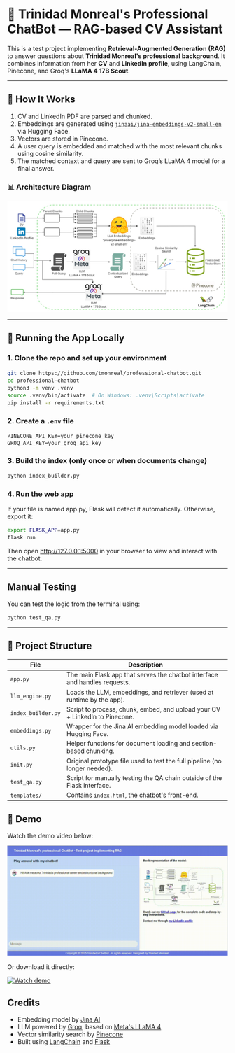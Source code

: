 # 💬 Trinidad Monreal's Professional ChatBot — RAG-based CV Assistant

This is a test project implementing **Retrieval-Augmented Generation (RAG)** to answer questions about **Trinidad Monreal's professional background**. It combines information from her **CV** and **LinkedIn profile**, using LangChain, Pinecone, and Groq's **LLaMA 4 17B Scout**.

---

## 🧠 How It Works

1. CV and LinkedIn PDF are parsed and chunked.
2. Embeddings are generated using [`jinaai/jina-embeddings-v2-small-en`](https://huggingface.co/jinaai/jina-embeddings-v2-small-en) via Hugging Face.
3. Vectors are stored in Pinecone.
4. A user query is embedded and matched with the most relevant chunks using cosine similarity.
5. The matched context and query are sent to Groq’s LLaMA 4 model for a final answer.

### 📊 Architecture Diagram

![RAG Diagram](static/diagram.jpg)

---

## 🚀 Running the App Locally

### 1. Clone the repo and set up your environment

```bash
git clone https://github.com/tmonreal/professional-chatbot.git
cd professional-chatbot
python3 -m venv .venv
source .venv/bin/activate  # On Windows: .venv\Scripts\activate
pip install -r requirements.txt
```

### 2. Create a `.env` file

```env
PINECONE_API_KEY=your_pinecone_key
GROQ_API_KEY=your_groq_api_key
```

### 3. Build the index (only once or when documents change)

```bash
python index_builder.py
```

### 4. Run the web app

If your file is named app.py, Flask will detect it automatically. Otherwise, export it:

```bash
export FLASK_APP=app.py
flask run
```

Then open http://127.0.0.1:5000 in your browser to view and interact with the chatbot.

---

## Manual Testing

You can test the logic from the terminal using:

```bash
python test_qa.py
```
---

## 📁 Project Structure

| File               | Description                                                                 |
|--------------------|-----------------------------------------------------------------------------|
| `app.py`           | The main Flask app that serves the chatbot interface and handles requests.  |
| `llm_engine.py`    | Loads the LLM, embeddings, and retriever (used at runtime by the app).      |
| `index_builder.py` | Script to process, chunk, embed, and upload your CV + LinkedIn to Pinecone. |
| `embeddings.py`    | Wrapper for the Jina AI embedding model loaded via Hugging Face.            |
| `utils.py`         | Helper functions for document loading and section-based chunking.           |
| `init.py`          | Original prototype file used to test the full pipeline (no longer needed).  |
| `test_qa.py`       | Script for manually testing the QA chain outside of the Flask interface.    |
| `templates/`       | Contains `index.html`, the chatbot's front-end.                              |

## 🎥 Demo

Watch the demo video below:

![Chatbot Demo](demo/demo-chatbot.gif)


Or download it directly:

[![Watch demo](https://img.icons8.com/ios-filled/50/video.png)](demo/demo-chatbot.mp4)

## Credits

- Embedding model by [Jina AI](https://huggingface.co/jinaai)
- LLM powered by [Groq](https://groq.com), based on [Meta's LLaMA 4](https://ai.meta.com/llama/)
- Vector similarity search by [Pinecone](https://www.pinecone.io)
- Built using [LangChain](https://www.langchain.com) and [Flask](https://flask.palletsprojects.com)
